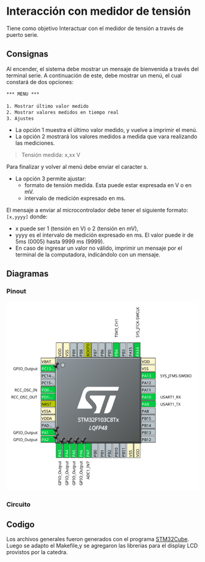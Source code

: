 # Interacción con medidor de tensión

Tiene como objetivo Interactuar con el medidor de tensión a través de puerto serie.

## Consignas

Al encender, el sistema debe mostrar un mensaje de bienvenida a través del terminal serie.
A continuación de este, debe mostrar un menú, el cual constará de dos opciones:

```
*** MENU *** 

1. Mostrar último valor medido 
2. Mostrar valores medidos en tiempo real 
3. Ajustes 
```

- La opción 1 muestra el último valor medido, y vuelve a imprimir el menú. 
- La opción 2 mostrará los valores medidos a medida que vara realizando las mediciones. 
> Tensión medida: x,xx V 

Para finalizar y volver al menú debe enviar el caracter s. 

- La opción 3 permite ajustar: 
  - formato de tensión medida. Esta puede estar expresada en V o en mV. 
  - intervalo de medición expresado en ms. 

El mensaje a enviar al microcontrolador debe tener el siguiente formato: 
`[x,yyyy]`
donde:
- x puede ser 1 (tensión en V) o 2 (tensión en mV), 
- yyyy es el intervalo de medición expresado en ms. El valor puede ir de 5ms (0005) hasta 9999 ms (9999).
- En caso de ingresar un valor no válido, imprimir un mensaje por el terminal de la computadora, indicándolo con un mensaje.           

## Diagramas

### Pinout
![pinout](Documentacion/pinout.png)

### Circuito

## Codigo

Los archivos generales fueron generados con el programa [STM32Cube](https://www.st.com/en/development-tools/stm32cubemx.html). Luego se adapto el Makefile,y se agregaron las librerias para el display LCD provistos por la catedra.